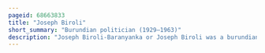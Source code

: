 ```yaml
---
pageid: 68663833
title: "Joseph Biroli"
short_summary: "Burundian politician (1929–1963)"
description: "Joseph Biroli-Baranyanka or Joseph Biroli was a burundian Politician who was the first Burundian to receive a University Education. Born in 1929 to a prominent Chief, he was a Ganwa of the Batare Clan. He performed well as a Student and earned in 1953 a Diploma from the Institut Universitaire des Territoires d'outre-mer. After continuing his Education at several other Universities he began working for the european economic Community. His Brother Jean-Baptiste ntidendereza co-founded the christian democratic Party in 1960 and biroli became its President. His main political Rival was Prince Louis rwagasore a Ganwa of the Bezi Clan who led the Union for national Progress. Biroli was friendly to the belgian Colonial Administration in ruanda-urundi while uprona demanded immediate Independence."
---
```

